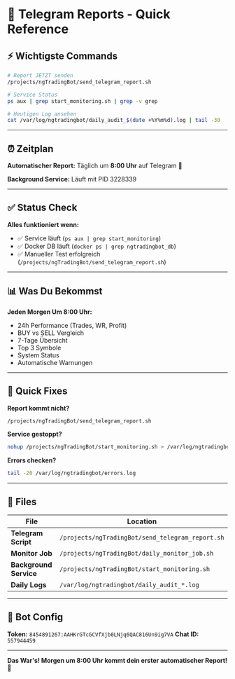 # 📱 Telegram Reports - Quick Reference

## ⚡ Wichtigste Commands

```bash
# Report JETZT senden
/projects/ngTradingBot/send_telegram_report.sh

# Service Status
ps aux | grep start_monitoring.sh | grep -v grep

# Heutigen Log ansehen
cat /var/log/ngtradingbot/daily_audit_$(date +%Y%m%d).log | tail -30
```

---

## ⏰ Zeitplan

**Automatischer Report:** Täglich um **8:00 Uhr** auf Telegram 📱

**Background Service:** Läuft mit PID 3228339

---

## ✅ Status Check

**Alles funktioniert wenn:**
- ✅ Service läuft (`ps aux | grep start_monitoring`)
- ✅ Docker DB läuft (`docker ps | grep ngtradingbot_db`)
- ✅ Manueller Test erfolgreich (`/projects/ngTradingBot/send_telegram_report.sh`)

---

## 📊 Was Du Bekommst

**Jeden Morgen Um 8:00 Uhr:**
- 24h Performance (Trades, WR, Profit)
- BUY vs SELL Vergleich
- 7-Tage Übersicht
- Top 3 Symbole
- System Status
- Automatische Warnungen

---

## 🔧 Quick Fixes

**Report kommt nicht?**
```bash
/projects/ngTradingBot/send_telegram_report.sh
```

**Service gestoppt?**
```bash
nohup /projects/ngTradingBot/start_monitoring.sh > /var/log/ngtradingbot/monitoring_service.log 2>&1 &
```

**Errors checken?**
```bash
tail -20 /var/log/ngtradingbot/errors.log
```

---

## 🎯 Files

| File | Location |
|------|----------|
| **Telegram Script** | `/projects/ngTradingBot/send_telegram_report.sh` |
| **Monitor Job** | `/projects/ngTradingBot/daily_monitor_job.sh` |
| **Background Service** | `/projects/ngTradingBot/start_monitoring.sh` |
| **Daily Logs** | `/var/log/ngtradingbot/daily_audit_*.log` |

---

## 📱 Bot Config

**Token:** `8454891267:AAHKrGTcGCVfXjb0LNjq6QAC816Un9ig7VA`
**Chat ID:** `557944459`

---

**Das War's! Morgen um 8:00 Uhr kommt dein erster automatischer Report! 🎉**
